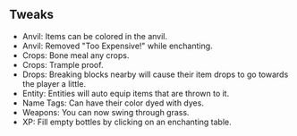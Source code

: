 ## Tweaks
* Anvil: Items can be colored in the anvil.
* Anvil: Removed "Too Expensive!" while enchanting.
* Crops: Bone meal any crops.
* Crops: Trample proof.
* Drops: Breaking blocks nearby will cause their item drops to go towards the player a little.
* Entity: Entities will auto equip items that are thrown to it.
* Name Tags: Can have their color dyed with dyes.
* Weapons: You can now swing through grass.
* XP: Fill empty bottles by clicking on an enchanting table.
